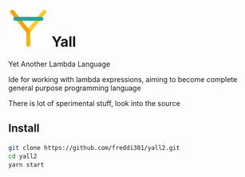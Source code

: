 # ![yall logo](ide/public/logo.svg) Yall

Yet Another Lambda Language

Ide for working with lambda expressions, aiming to become complete general purpose programming language

There is lot of sperimental stuff, look into the source

## Install

```bash
git clone https://github.com/freddi301/yall2.git
cd yall2
yarn start
```
